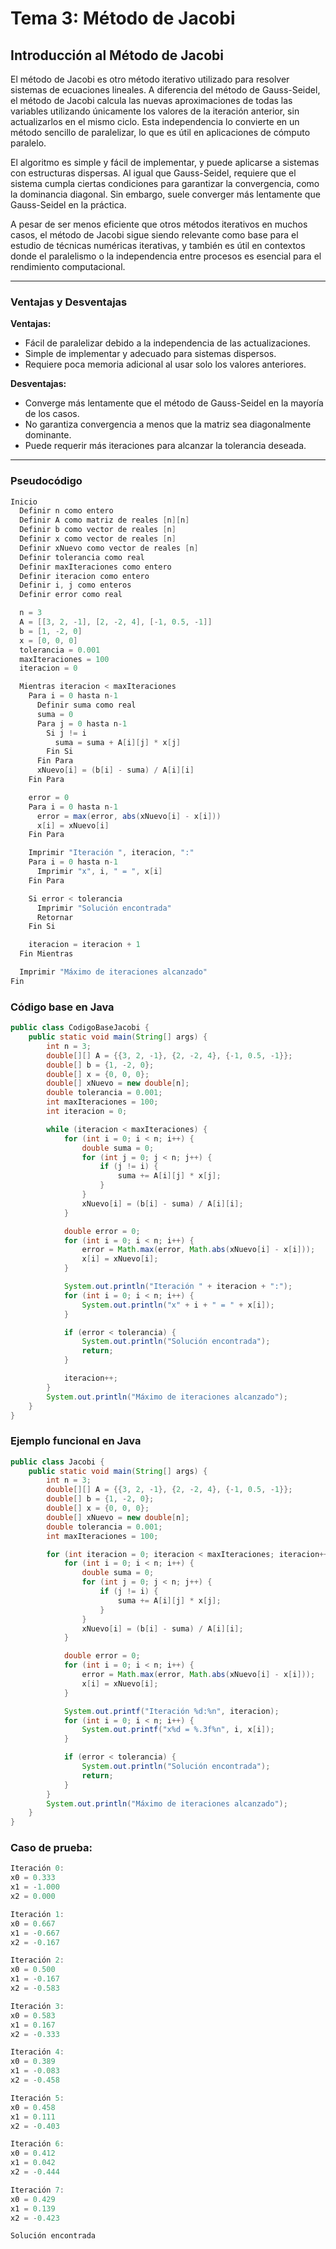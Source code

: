 # Tema 3: Método de Jacobi

## Introducción al Método de Jacobi

El método de Jacobi es otro método iterativo utilizado para resolver sistemas de ecuaciones lineales. A diferencia del método de Gauss-Seidel, el método de Jacobi calcula las nuevas aproximaciones de todas las variables utilizando únicamente los valores de la iteración anterior, sin actualizarlos en el mismo ciclo. Esta independencia lo convierte en un método sencillo de paralelizar, lo que es útil en aplicaciones de cómputo paralelo.

El algoritmo es simple y fácil de implementar, y puede aplicarse a sistemas con estructuras dispersas. Al igual que Gauss-Seidel, requiere que el sistema cumpla ciertas condiciones para garantizar la convergencia, como la dominancia diagonal. Sin embargo, suele converger más lentamente que Gauss-Seidel en la práctica.

A pesar de ser menos eficiente que otros métodos iterativos en muchos casos, el método de Jacobi sigue siendo relevante como base para el estudio de técnicas numéricas iterativas, y también es útil en contextos donde el paralelismo o la independencia entre procesos es esencial para el rendimiento computacional.

---

### Ventajas y Desventajas

**Ventajas:**
- Fácil de paralelizar debido a la independencia de las actualizaciones.
- Simple de implementar y adecuado para sistemas dispersos.
- Requiere poca memoria adicional al usar solo los valores anteriores.

**Desventajas:**
- Converge más lentamente que el método de Gauss-Seidel en la mayoría de los casos.
- No garantiza convergencia a menos que la matriz sea diagonalmente dominante.
- Puede requerir más iteraciones para alcanzar la tolerancia deseada.

---

### Pseudocódigo

```java
Inicio
  Definir n como entero
  Definir A como matriz de reales [n][n]
  Definir b como vector de reales [n]
  Definir x como vector de reales [n]
  Definir xNuevo como vector de reales [n]
  Definir tolerancia como real
  Definir maxIteraciones como entero
  Definir iteracion como entero
  Definir i, j como enteros
  Definir error como real

  n = 3
  A = [[3, 2, -1], [2, -2, 4], [-1, 0.5, -1]]
  b = [1, -2, 0]
  x = [0, 0, 0]
  tolerancia = 0.001
  maxIteraciones = 100
  iteracion = 0

  Mientras iteracion < maxIteraciones
    Para i = 0 hasta n-1
      Definir suma como real
      suma = 0
      Para j = 0 hasta n-1
        Si j != i
          suma = suma + A[i][j] * x[j]
        Fin Si
      Fin Para
      xNuevo[i] = (b[i] - suma) / A[i][i]
    Fin Para

    error = 0
    Para i = 0 hasta n-1
      error = max(error, abs(xNuevo[i] - x[i]))
      x[i] = xNuevo[i]
    Fin Para

    Imprimir "Iteración ", iteracion, ":"
    Para i = 0 hasta n-1
      Imprimir "x", i, " = ", x[i]
    Fin Para

    Si error < tolerancia
      Imprimir "Solución encontrada"
      Retornar
    Fin Si

    iteracion = iteracion + 1
  Fin Mientras

  Imprimir "Máximo de iteraciones alcanzado"
Fin
```

### Código base en Java

```java
public class CodigoBaseJacobi {
    public static void main(String[] args) {
        int n = 3;
        double[][] A = {{3, 2, -1}, {2, -2, 4}, {-1, 0.5, -1}};
        double[] b = {1, -2, 0};
        double[] x = {0, 0, 0};
        double[] xNuevo = new double[n];
        double tolerancia = 0.001;
        int maxIteraciones = 100;
        int iteracion = 0;

        while (iteracion < maxIteraciones) {
            for (int i = 0; i < n; i++) {
                double suma = 0;
                for (int j = 0; j < n; j++) {
                    if (j != i) {
                        suma += A[i][j] * x[j];
                    }
                }
                xNuevo[i] = (b[i] - suma) / A[i][i];
            }

            double error = 0;
            for (int i = 0; i < n; i++) {
                error = Math.max(error, Math.abs(xNuevo[i] - x[i]));
                x[i] = xNuevo[i];
            }

            System.out.println("Iteración " + iteracion + ":");
            for (int i = 0; i < n; i++) {
                System.out.println("x" + i + " = " + x[i]);
            }

            if (error < tolerancia) {
                System.out.println("Solución encontrada");
                return;
            }

            iteracion++;
        }
        System.out.println("Máximo de iteraciones alcanzado");
    }
}
```

### Ejemplo funcional en Java

```java
public class Jacobi {
    public static void main(String[] args) {
        int n = 3;
        double[][] A = {{3, 2, -1}, {2, -2, 4}, {-1, 0.5, -1}};
        double[] b = {1, -2, 0};
        double[] x = {0, 0, 0};
        double[] xNuevo = new double[n];
        double tolerancia = 0.001;
        int maxIteraciones = 100;

        for (int iteracion = 0; iteracion < maxIteraciones; iteracion++) {
            for (int i = 0; i < n; i++) {
                double suma = 0;
                for (int j = 0; j < n; j++) {
                    if (j != i) {
                        suma += A[i][j] * x[j];
                    }
                }
                xNuevo[i] = (b[i] - suma) / A[i][i];
            }

            double error = 0;
            for (int i = 0; i < n; i++) {
                error = Math.max(error, Math.abs(xNuevo[i] - x[i]));
                x[i] = xNuevo[i];
            }

            System.out.printf("Iteración %d:%n", iteracion);
            for (int i = 0; i < n; i++) {
                System.out.printf("x%d = %.3f%n", i, x[i]);
            }

            if (error < tolerancia) {
                System.out.println("Solución encontrada");
                return;
            }
        }
        System.out.println("Máximo de iteraciones alcanzado");
    }
}
```

### Caso de prueba:

```java
Iteración 0:
x0 = 0.333
x1 = -1.000
x2 = 0.000

Iteración 1:
x0 = 0.667
x1 = -0.667
x2 = -0.167

Iteración 2:
x0 = 0.500
x1 = -0.167
x2 = -0.583

Iteración 3:
x0 = 0.583
x1 = 0.167
x2 = -0.333

Iteración 4:
x0 = 0.389
x1 = -0.083
x2 = -0.458

Iteración 5:
x0 = 0.458
x1 = 0.111
x2 = -0.403

Iteración 6:
x0 = 0.412
x1 = 0.042
x2 = -0.444

Iteración 7:
x0 = 0.429
x1 = 0.139
x2 = -0.423

Solución encontrada
```
